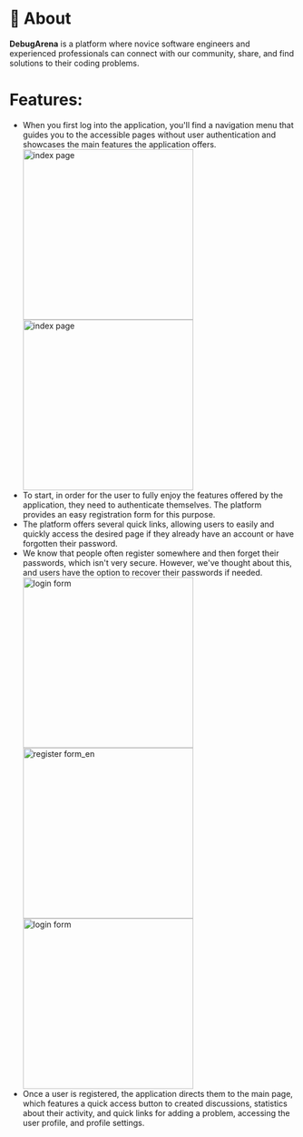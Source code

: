 # 🚀 About

<strong>DebugArena</strong> is a platform where novice software engineers and experienced professionals can connect with our community, share, and find solutions to their coding problems.

# Features:
<ul>
  <li>When you first log into the application, you'll find a navigation menu that guides you to the accessible pages without user authentication and showcases the main features the application offers.</li>
   <img src="https://github.com/user-attachments/assets/0f50cfe6-db22-4f64-a19b-eaefa1f29423" alt="index page" width="300px" height="300px">
    <img src="https://github.com/user-attachments/assets/fd924b4c-42bd-4393-b89e-4975ebd56e6d" alt="index page" width="300px" height="300px">
  <li>To start, in order for the user to fully enjoy the features offered by the application, they need to authenticate themselves. The platform provides an easy registration form for this purpose.</li>
  <li>The platform offers several quick links, allowing users to easily and quickly access the desired page if they already have an account or have forgotten their password.</li>
  <Li>We know that people often register somewhere and then forget their passwords, which isn't very secure. However, we've thought about this, and users have the option to recover their passwords if needed.</Li>
       <img src="https://github.com/user-attachments/assets/c4f5f94b-5cfb-4ca1-b551-0edbc1ad1604" alt="login form" weight="300px" height="300px">
       <img src="https://github.com/user-attachments/assets/cee21a28-06f1-4d5d-8f11-6f5ba30dc124" alt="register form_en" weight="300px" height="300px">
       <img src="https://github.com/user-attachments/assets/f9f06fb7-e53f-4170-9668-0a1b52e5b8cc" alt="login form" weight="300px" height="300px">
  <li>Once a user is registered, the application directs them to the main page, which features a quick access button to created discussions, statistics about their activity, and quick links for adding a problem, accessing 
      the user profile, and profile settings.</li>
</ul>
